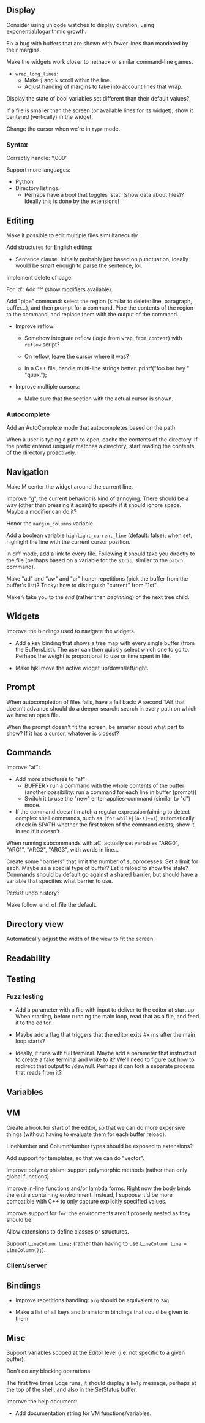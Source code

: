 ## Display

Consider using unicode watches to display duration, using exponential/logarithmic growth.

Fix a bug with buffers that are shown with fewer lines than mandated by their margins.

Make the widgets work closer to nethack or similar command-line games.

* `wrap_long_lines`:
  * Make `j` and `k` scroll within the line.
  * Adjust handing of margins to take into account lines that wrap.

Display the state of bool variables set different than their default values?

If a file is smaller than the screen (or available lines for its widget), show it centered (vertically) in the widget.

Change the cursor when we're in `type` mode.

### Syntax

Correctly handle: '\000'

Support more languages:
  - Python
  - Directory listings.
    - Perhaps have a bool that toggles 'stat' (show data about files)?
      Ideally this is done by the extensions!

## Editing

Make it possible to edit multiple files simultaneously.

Add structures for English editing:
- Sentence clause. Initially probably just based on punctuation, ideally would be smart enough to parse the sentence, lol.

Implement delete of page.

For 'd': Add '?' (show modifiers available).

Add "pipe" command: select the region (similar to delete: line, paragraph, buffer...), and then prompt for a command. Pipe the contents of the region to the command, and replace them with the output of the command.

* Improve reflow:

  * Somehow integrate reflow (logic from `wrap_from_content`) with `reflow` script?

  * On reflow, leave the cursor where it was?

  * In a C++ file, handle multi-line strings better.
      printf("foo bar hey "
             "quux.");

* Improve multiple cursors:

  * Make sure that the section with the actual cursor is shown.

### Autocomplete

Add an AutoComplete mode that autocompletes based on the path.

When a user is typing a path to open, cache the contents of the directory. If the prefix entered uniquely matches a directory, start reading the contents of the directory proactively.

## Navigation

Make M center the widget around the current line.

Improve "g", the current behavior is kind of annoying:
  There should be a way (other than pressing it again) to specify if it should ignore space.  Maybe a modifier can do it?

Honor the `margin_columns` variable.

Add a boolean variable `highlight_current_line` (default: false); when set, highlight the line with the current cursor position.

In diff mode, add a link to every file. Following it should take you directly to the file (perhaps based on a variable for the `strip`, similar to the `patch` command).

Make "ad" and "aw" and "ar" honor repetitions (pick the buffer from the buffer's list)? Tricky: how to distinguish "current" from "1st".

Make `%` take you to the *end* (rather than *beginning*) of the next tree child.

## Widgets

Improve the bindings used to navigate the widgets.

* Add a key binding that shows a tree map with every single buffer (from the BuffersList). The user can then quickly select which one to go to. Perhaps the weight is proportional to use or time spent in file.

* Make hjkl move the active widget up/down/left/right.

## Prompt

When autocompletion of files fails, have a fail back:
  A second TAB that doesn't advance should do a deeper search: search in every path on which we have an open file.

When the prompt doesn't fit the screen, be smarter about what part to show? If it has a cursor, whatever is closest?

## Commands

Improve "af":
* Add more structures to "af":
  * BUFFER> run a command with the whole contents of the buffer
    (another possibility: run a command for each line in buffer (prompt))
  * Switch it to use the "new" enter-applies-command (similar to "d") mode.
* If the command doesn't match a regular expression (aiming to detect complex
  shell commands, such as `(for|while|[a-z]+=)`), automatically check in $PATH
  whether the first token of the command exists; show it in red if it doesn't.

When running subcommands with aC, actually set variables "ARG0", "ARG1", "ARG2", "ARG3", with words in line...

Create some "barriers" that limit the number of subprocesses.  Set a limit for each.  Maybe as a special type of buffer?  Let it reload to show the state?
  Commands should by default go against a shared barrier, but should have a variable that specifies what barrier to use.

Persist undo history?

Make follow_end_of_file the default.

## Directory view

Automatically adjust the width of the view to fit the screen.

## Readability

## Testing

### Fuzz testing

* Add a parameter with a file with input to deliver to the editor at start up. When starting, before running the main loop, read that as a file, and feed it to the editor.

* Maybe add a flag that triggers that the editor exits #x ms after the main loop starts?

* Ideally, it runs with full terminal. Maybe add a parameter that instructs it to create a fake terminal and write to it? We'll need to figure out how to redirect that output to /dev/null. Perhaps it can fork a separate process that reads from it?

## Variables

## VM

Create a hook for start of the editor, so that we can do more expensive things (without having to evaluate them for each buffer reload).

LineNumber and ColumnNumber types should be exposed to extensions?

Add support for templates, so that we can do "vector<string>".

Improve polymorphism: support polymorphic methods (rather than only global functions).

Improve in-line functions and/or lambda forms. Right now the body binds the entire containing environment. Instead, I suppose it'd be more compatible with C++ to only capture explicitly specified values.

Improve support for `for`: the environments aren't properly nested as they should be.

Allow extensions to define classes or structures.

Support `LineColumn line;` (rather than having to use `LineColumn line = LineColumn();`).

### Client/server

## Bindings

* Improve repetitions handling: `a2g` should be equivalent to `2ag`

* Make a list of all keys and brainstorm bindings that could be given to them.

## Misc

Support variables scoped at the Editor level (i.e. not specific to a given buffer).

Don't do any blocking operations.

The first five times Edge runs, it should display a `help` message, perhaps at the top of the shell, and also in the SetStatus buffer.

Improve the help document:

* Add documentation string for VM functions/variables.
